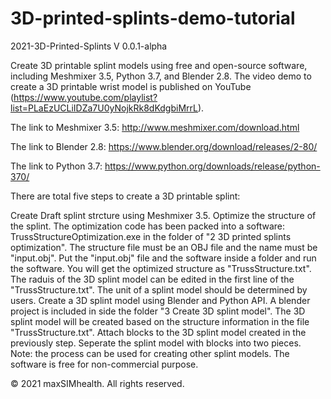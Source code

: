 # 3D-printed-splints-demo-tutorial

2021-3D-Printed-Splints
V 0.0.1-alpha

Create 3D printable splint models using free and open-source software, including Meshmixer 3.5, Python 3.7, and Blender 2.8. The video demo to create a 3D printable wrist model is published on YouTube (https://www.youtube.com/playlist?list=PLaEzUCLiIDZa7U0yNojkRk8dKdgbiMrrL).

The link to Meshmixer 3.5: http://www.meshmixer.com/download.html

The link to Blender 2.8: https://www.blender.org/download/releases/2-80/

The link to Python 3.7: https://www.python.org/downloads/release/python-370/

There are total five steps to create a 3D printable splint:

Create Draft splint strcture using Meshmixer 3.5.
Optimize the structure of the splint. The optimization code has been packed into a software: TrussStructureOptimization.exe in the folder of "2 3D printed splints optimization". The structure file must be an OBJ file and the name must be "input.obj". Put the "input.obj" file and the software inside a folder and run the software. You will get the optimized structure as "TrussStructure.txt". The raduis of the 3D splint model can be edited in the first line of the "TrussStructure.txt". The unit of a splint model should be determined by users.
Create a 3D splint model using Blender and Python API. A blender project is included in side the folder "3 Create 3D splint model". The 3D splint model will be created based on the structure information in the file "TrussStructure.txt".
Attach blocks to the 3D splint model created in the previously step.
Seperate the splint model with blocks into two pieces.
Note: the process can be used for creating other splint models. The software is free for non-commercial purpose.

© 2021 maxSIMhealth. All rights reserved.
